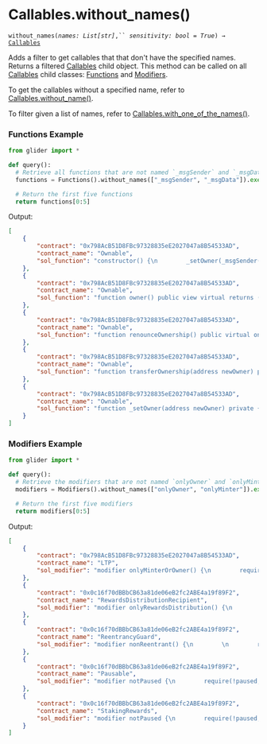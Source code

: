 # Callables.without\_names()

`without_names(`_`names: List[str]`_`,`` `_`sensitivity: bool = True`_`) →` [`Callables`](./)

Adds a filter to get callables that that don't have the specified names. Returns a filtered [Callables](./) child object. This method can be called on all [Callables](./) child classes: [Functions](../functions/) and [Modifiers](../modifiers/).

To get the callables without a specified name, refer to [Callables.without\_name()](callables.without\_name.md).

To filter given a list of names, refer to [Callables.with\_one\_of\_the\_names()](callables.with\_one\_of\_the\_names.md).

### Functions Example

```python
from glider import *

def query():
  # Retrieve all functions that are not named `_msgSender` and `_msgData`
  functions = Functions().without_names(["_msgSender", "_msgData"]).exec(100)

  # Return the first five functions
  return functions[0:5]
```

Output:

```json
[
    {
        "contract": "0x798AcB51D8FBc97328835eE2027047a8B54533AD",
        "contract_name": "Ownable",
        "sol_function": "constructor() {\n        _setOwner(_msgSender());\n    }"
    },
    {
        "contract": "0x798AcB51D8FBc97328835eE2027047a8B54533AD",
        "contract_name": "Ownable",
        "sol_function": "function owner() public view virtual returns (address) {\n        return _owner;\n    }"
    },
    {
        "contract": "0x798AcB51D8FBc97328835eE2027047a8B54533AD",
        "contract_name": "Ownable",
        "sol_function": "function renounceOwnership() public virtual onlyOwner {\n        _setOwner(address(0));\n    }"
    },
    {
        "contract": "0x798AcB51D8FBc97328835eE2027047a8B54533AD",
        "contract_name": "Ownable",
        "sol_function": "function transferOwnership(address newOwner) public virtual onlyOwner {\n        require(newOwner != address(0),\"Ownable: new owner is the zero address\");\n        _setOwner(newOwner);\n    }"
    },
    {
        "contract": "0x798AcB51D8FBc97328835eE2027047a8B54533AD",
        "contract_name": "Ownable",
        "sol_function": "function _setOwner(address newOwner) private {\n        address oldOwner = _owner;\n        _owner = newOwner;\n        emit OwnershipTransferred(oldOwner,newOwner);\n    }"
    }
]
```

### Modifiers Example

```python
from glider import *

def query():
  # Retrieve the modifiers that are not named `onlyOwner` and `onlyMinter`
  modifiers = Modifiers().without_names(["onlyOwner", "onlyMinter"]).exec(100)

  # Return the first five modifiers
  return modifiers[0:5]
```

Output:

```json
[
    {
        "contract": "0x798AcB51D8FBc97328835eE2027047a8B54533AD",
        "contract_name": "LTP",
        "sol_modifier": "modifier onlyMinterOrOwner() {\n        require( (msg.sender == minter) || (msg.sender == owner()),'Sender is not the minter nor owner');\n        _;\n    }"
    },
    {
        "contract": "0x0c16f70dBBbCB63a81de06eB2fc2ABE4a19f89F2",
        "contract_name": "RewardsDistributionRecipient",
        "sol_modifier": "modifier onlyRewardsDistribution() {\n        require(msg.sender == rewardsDistribution,\"Caller is not RewardsDistribution contract\");\n        _;\n    }"
    },
    {
        "contract": "0x0c16f70dBBbCB63a81de06eB2fc2ABE4a19f89F2",
        "contract_name": "ReentrancyGuard",
        "sol_modifier": "modifier nonReentrant() {\n        \n        require(_status != _ENTERED,\"ReentrancyGuard: reentrant call\");\n\n        \n        _status = _ENTERED;\n\n        _;\n\n        \n        \n        _status = _NOT_ENTERED;\n    }"
    },
    {
        "contract": "0x0c16f70dBBbCB63a81de06eB2fc2ABE4a19f89F2",
        "contract_name": "Pausable",
        "sol_modifier": "modifier notPaused {\n        require(!paused,\"This action cannot be performed while the contract is paused\");\n        _;\n    }"
    },
    {
        "contract": "0x0c16f70dBBbCB63a81de06eB2fc2ABE4a19f89F2",
        "contract_name": "StakingRewards",
        "sol_modifier": "modifier notPaused {\n        require(!paused,\"This action cannot be performed while the contract is paused\");\n        _;\n    }"
    }
]
```
